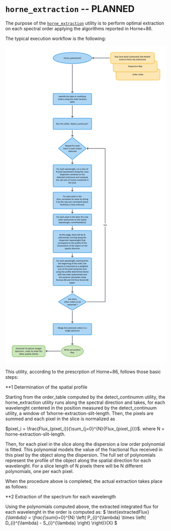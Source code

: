# `horne_extraction` -- PLANNED 

The purpose of the [`horne_extraction`](#soxspipe.commonutils.horne_extraction) utility is to perform optimal extraction on each spectral order applying the algorithms reported in Horne+86.

The typical execution workflow is the following:

![](horne_extraction.png)

This utility, according to the prescrption of Horne+86, follows those basic steps:

**1 Determination of the spatial profile

Starting from the order_table computed by the detect_continumm utility, the horne_extraction utility runs along the spectral direction and takes, for each wavelenght centered in the position measured by the detect_continuum utility, a window of 1xhorne-extraction-slit-length. Then, the pixels are summed and each pixel in the slice is normalized as 

$pixel_i = \frac{Flux_{pixel_i}}{\sum_{j=0}^{N}{Flux_{pixel_j}}}$. 
where N = horne-extraction-slit-length.


Then, for each pixel in the slice along the dispersion a low order polynomial is fitted. This polynomial models the value of the fractional flux received in this pixel by the object along the dispersion. The full set of polynomials represent the profile of the object along the spatial direction for each wavelenght. For a slice length of N pixels there will be N different polynomials, one per each pixel.

When the procedure above is completed, the actual extraction takes place as follows:

**2 Extraction of the spectrum for each wavelength

Using the polynomials computed above, the extracted integrated flux for each wavelenght in the order is computed as:
$
\text{extractedFlux}_{\lambda} = \frac{\sum_{i=0}^{N} \left( P_{i}^{\lambda} \times \left( D_{i}^{\lambda} - S_{i}^{\lambda} \right) \right)}{X}
$